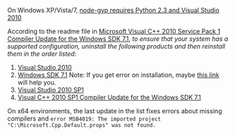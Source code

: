On Windows XP/Vista/7, [node-gyp requires Python 2.3 and Visual Studio 2010](https://github.com/TooTallNate/node-gyp#installation)

According to the readme file in [Microsoft Visual C++ 2010 Service Pack 1 Compiler Update for the Windows SDK 7.1](http://www.microsoft.com/en-us/download/details.aspx?id=4422), _to ensure that your system has a supported configuration, uninstall the following products and then reinstall them in the order listed_:

1. [Visual Studio 2010](http://www.microsoft.com/visualstudio/eng/downloads#d-2010-express)
1. [Windows SDK 7.1](http://www.microsoft.com/en-us/download/details.aspx?id=8279) Note: If you get error on installation, maybe [this link ](http://stackoverflow.com/questions/1901279/windows-7-sdk-installation-failure) will help you.
1. [Visual Studio 2010 SP1](http://www.microsoft.com/en-us/download/details.aspx?id=23691)
1. [Visual C++ 2010 SP1 Compiler Update for the Windows SDK 7.1](http://www.microsoft.com/en-us/download/details.aspx?id=4422)

On x64 environments, the last update in the list fixes errors about missing compilers and `error MSB4019: The imported project "C:\Microsoft.Cpp.Default.props" was not found.`